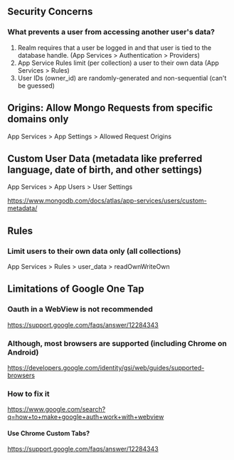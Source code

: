 ## Security Concerns

### What prevents a user from accessing another user's data?

1.  Realm requires that a user be logged in and that user is tied to the database handle. (App Services > Authentication > Providers)
2.  App Service Rules limit (per collection) a user to their own data (App Services > Rules)
3.  User IDs (owner_id) are randomly-generated and non-sequential (can't be guessed)

## Origins: Allow Mongo Requests from specific domains only

App Services > App Settings > Allowed Request Origins

## Custom User Data (metadata like preferred language, date of birth, and other settings)

App Services > App Users > User Settings

https://www.mongodb.com/docs/atlas/app-services/users/custom-metadata/

## Rules

### Limit users to their own data only (all collections)

App Services > Rules > user_data > readOwnWriteOwn

## Limitations of Google One Tap

### Oauth in a WebView is not recommended

https://support.google.com/faqs/answer/12284343

### Although, most browsers are supported (including Chrome on Android)

https://developers.google.com/identity/gsi/web/guides/supported-browsers

### How to fix it

https://www.google.com/search?q=how+to+make+google+auth+work+with+webview

#### Use Chrome Custom Tabs?

https://support.google.com/faqs/answer/12284343
